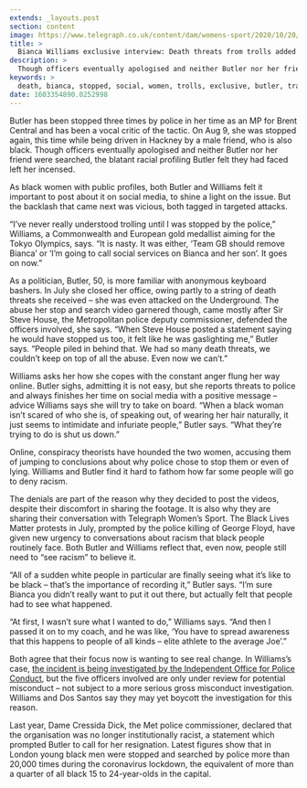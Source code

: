 ```yaml
--- 
extends: _layouts.post 
section: content 
image: https://www.telegraph.co.uk/content/dam/womens-sport/2020/10/20/TELEMMGLPICT000242398637_trans_NvBQzQNjv4Bqy81pHNlW26k7kWS-Prb1CkS7DJv_ZtR2aEUv10dgoQM.jpeg?impolicy=logo-overlay 
title: > 
  Bianca Williams exclusive interview: Death threats from trolls added to the trauma of being stopped by police 
description: > 
  Though officers eventually apologised and neither Butler nor her friend were searched, the blatant racial profiling Butler felt they had faced left her incensed.As black women with public profiles, both Butler and Williams felt it important to post about it on social media, to shine a light on the issue.“I’ve never really understood trolling until I was stopped by the police,” Williams, a Commonwealth and European gold medallist aiming for the Tokyo Olympics, says.It was either, ‘Team GB should remove Bianca’ or ‘I’m going to call social services on Bianca and her son’.Williams and Butler find it hard to fathom how far some people will go to deny racism. 
keywords: > 
  death, bianca, stopped, social, women, trolls, exclusive, butler, trauma, interview, felt, black, officers, added, threats, williams 
date: 1603354890.0252998 
--- 
```

<div><p>Butler has been stopped three times by police in her time as an MP for Brent Central and has been a vocal critic of the tactic. On Aug 9, she was stopped again, this time while being driven in Hackney by a male friend, who is also black. Though officers eventually apologised and neither Butler nor her friend were searched, the blatant racial profiling Butler felt they had faced left her incensed.</p>
<p>As black women with public profiles, both Butler and Williams felt it important to post about it on social media, to shine a light on the issue. But the backlash that came next was vicious, both tagged in targeted attacks.</p>
<p>&#8220;I&#8217;ve never really understood trolling until I was stopped by the police,&#8221; Williams, a Commonwealth and European gold medallist aiming for the Tokyo Olympics, says. &#8220;It is nasty. It was either, &#8216;Team GB should remove Bianca&#8217; or &#8216;I&#8217;m going to call social services on Bianca and her son&#8217;. It goes on now.&#8221;</p>
<p>As a politician, Butler, 50, is more familiar with anonymous keyboard bashers. In July she closed her office, owing partly to a string of death threats she received &#8211; she was even attacked on the Underground. The abuse her stop and search video garnered though, came mostly after Sir Steve House, the Metropolitan police deputy commissioner, defended the officers involved, she says. &#8220;When Steve House posted a statement saying he would have stopped us too, it felt like he was gaslighting me,&#8221; Butler says. &#8220;People piled in behind that. We had so many death threats, we couldn&#8217;t keep on top of all the abuse. Even now we can&#8217;t.&#8221;</p>
<p>Williams asks her how she copes with the constant anger flung her way online. Butler sighs, admitting it is not easy, but she reports threats to police and always finishes her time on social media with a positive message &#8211; advice Williams says she will try to take on board. &#8220;When a black woman isn&#8217;t scared of who she is, of speaking out, of wearing her hair naturally, it just seems to intimidate and infuriate people,&#8221; Butler says. &#8220;What they&#8217;re trying to do is shut us down.&#8221;</p>
<p>Online, conspiracy theorists have hounded the two women, accusing them of jumping to conclusions about why police chose to stop them or even of lying. Williams and Butler find it hard to fathom how far some people will go to deny racism.</p>
<p>The denials are part of the reason why they decided to post the videos, despite their discomfort in sharing the footage. It is also why they are sharing their conversation with Telegraph Women&#8217;s Sport. The Black Lives Matter protests in July, prompted by the police killing of George Floyd, have given new urgency to conversations about racism that black people routinely face. Both Butler and Williams reflect that, even now, people still need to &#8220;see racism&#8221; to believe it.</p>
<p>&#8220;All of a sudden white people in particular are finally seeing what it&#8217;s like to be black &#8211; that&#8217;s the importance of recording it,&#8221; Butler says. &#8220;I&#8217;m sure Bianca you didn&#8217;t really want to put it out there, but actually felt that people had to see what happened.</p>
<p>&#8220;At first, I wasn&#8217;t sure what I wanted to do,&#8221; Williams says. &#8220;And then I passed it on to my coach, and he was like, &#8216;You have to spread awareness that this happens to people of all kinds &#8211; elite athlete to the average Joe&#8217;.&#8221;</p>
<p>Both agree that their focus now is wanting to see real change. In Williams&#8217;s case, <a href="https://www.telegraph.co.uk/news/2020/10/08/five-met-officers-investigation-misconduct-bianca-williams-stop/">the incident is being investigated by the Independent Office for Police Conduct</a>, but the five officers involved are only under review for potential misconduct &#8211; not subject to a more serious gross misconduct investigation. Williams and Dos Santos say they may yet boycott the investigation for this reason.</p>
<p>Last year, Dame Cressida Dick, the Met police commissioner, declared that the organisation was no longer institutionally racist, a statement which prompted Butler to call for her resignation. Latest figures show that in London young black men were stopped and searched by police more than 20,000 times during the coronavirus lockdown, the equivalent of more than a quarter of all black 15 to 24-year-olds in the capital.</p>
</div>